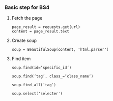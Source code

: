 ### Basic step for BS4

1. Fetch the page
   ```
   page_result = requests.get(url)
   content = page_result.text
   ```

2. Create soup
   ```
   soup = BeautifulSoup(content, 'html.parser')
   ```

3. Find item
   ```
   soup.find(id=’specific_id’)

   soup.find(’tag’, class_=’class_name’)

   soup.find_all(’tag’)

   soup.select('selecter')
   ```